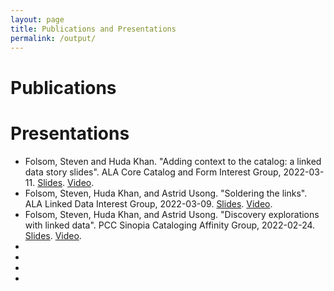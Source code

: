```yaml
---
layout: page
title: Publications and Presentations
permalink: /output/
---
```


<h1> Publications </h1>

<h1> Presentations </h1>
<ul> 
<li>Folsom, Steven and Huda Khan. "Adding context to the catalog: a linked data story slides".  ALA Core Catalog and Form Interest Group, 2022-03-11.  <a href='http://bit.ly/CatFormDiscovery'>Slides</a>. <a href='https://ala-events.zoom.us/rec/play/p9F5JI9XFaeq0Bmbdz-dPJx5kudiZsqBHwK-b4pXgF6iCGsDKwKJ47YkGcII6_jsVYVqgV8IDhhrcH0j.2jlAjLOlN-7zK-o3?continueMode=true&_x_zm_rtaid=c6MeELohR0y-V5LN96J5KA.1647310748941.1857ce1af5a4ea72797e400ad3a452a6&_x_zm_rhtaid=124'>Video</a>.
</li>
<li>Folsom, Steven, Huda Khan, and Astrid Usong.  "Soldering the links". ALA Linked Data Interest Group, 2022-03-09. <a href='https://bit.ly/LDIdiscovery'>Slides</a>. <a href='https://ala-events.zoom.us/rec/play/ReaaR8zgv_9o_1c_e7XdILBMeC01IghgHnZYcrgj-o1NFLuFXd_3d5vvmqJ-yX_oV1KED5sgNPivFD0F.oaZmNrCrr-n2ub13?continueMode=true&_x_zm_rtaid=c6MeELohR0y-V5LN96J5KA.1647310748941.1857ce1af5a4ea72797e400ad3a452a6&_x_zm_rhtaid=124'>Video</a>. 
</li>

<li> Folsom, Steven, Huda Khan, and Astrid Usong. "Discovery explorations with linked data". PCC Sinopia Cataloging Affinity Group, 2022-02-24. <a href='https://docs.google.com/presentation/d/1_eEpUzABmV2ImNuK0kP1UPAsGZfOyVipg1X9HEYqVA4/edit#slide=id.g11480d6b571_0_0'>Slides</a>. <a href='https://drive.google.com/file/d/1-LfiVnfpU1wcxqswMmZhsmzCUc3kv8ye/view'>Video</a>. 
</li>

<li>
</li>

<li>
</li>

<li>
</li>

<li>
</li>
</ul>
